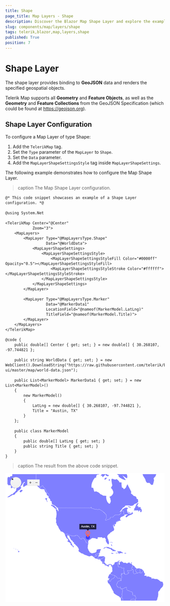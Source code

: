 ```yaml
---
title: Shape
page_title: Map Layers - Shape
description: Discover the Blazor Map Shape Layer and explore the examples.
slug: components/map/layers/shape
tags: telerik,blazor,map,layers,shape
published: True
position: 7
---
```


# Shape Layer

The shape layer provides binding to **GeoJSON** data and renders the specified geospatial objects.

Telerik Map supports all **Geometry** and **Feature Objects**, as well as the **Geometry** and **Feature Collections** from the GeoJSON Specification (which could be found at https://geojson.org).

## Shape Layer Configuration

To configure a Map Layer of type Shape:

1. Add the `TelerikMap` tag.
2. Set the `Type` parameter of the `MapLayer` to `Shape`.
3. Set the `Data` parameter.
4. Add the `MapLayerShapeSettingsStyle` tag inside `MapLayerShapeSettings`.

The following example demonstrates how to configure the Map Shape Layer.

>caption The Map Shape Layer configuration.

````Component.razor
@* This code snippet showcases an example of a Shape Layer configuration. *@

@using System.Net

<TelerikMap Center="@Center"
            Zoom="3">
    <MapLayers>
        <MapLayer Type="@MapLayersType.Shape"
                  Data="@WorldData">
            <MapLayerShapeSettings>
                <MapLayerShapeSettingsStyle>
                    <MapLayerShapeSettingsStyleFill Color="#0000ff" Opacity="0.5"></MapLayerShapeSettingsStyleFill>
                    <MapLayerShapeSettingsStyleStroke Color="#ffffff"></MapLayerShapeSettingsStyleStroke>
                </MapLayerShapeSettingsStyle>
            </MapLayerShapeSettings>
        </MapLayer>

        <MapLayer Type="@MapLayersType.Marker"
                  Data="@MarkerData1"
                  LocationField="@nameof(MarkerModel.LatLng)"
                  TitleField="@nameof(MarkerModel.Title)">
        </MapLayer>
    </MapLayers>
</TelerikMap>

@code {
    public double[] Center { get; set; } = new double[] { 30.268107, -97.744821 };

    public string WorldData { get; set; } = new WebClient().DownloadString("https://raw.githubusercontent.com/telerik/blazor-ui/master/map/world-data.json");

    public List<MarkerModel> MarkerData1 { get; set; } = new List<MarkerModel>()
    {
        new MarkerModel()
        {
            LatLng = new double[] { 30.268107, -97.744821 },
            Title = "Austin, TX"
        }
    };

    public class MarkerModel
    {
        public double[] LatLng { get; set; }
        public string Title { get; set; }
    }
}
````

>caption The result from the above code snippet.

![](../images/shape-layer.png)